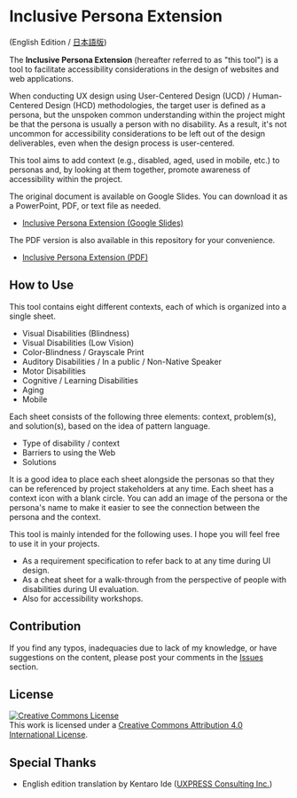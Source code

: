 # Inclusive Persona Extension

(English Edition / [日本語版](/ja/README.md))

The **Inclusive Persona Extension** (hereafter referred to as "this tool") is a tool to facilitate accessibility considerations in the design of websites and web applications.

When conducting UX design using User-Centered Design (UCD) / Human-Centered Design (HCD) methodologies, the target user is defined as a persona, but the unspoken common understanding within the project might be that the persona is usually a person with no disability. As a result, it's not uncommon for accessibility considerations to be left out of the design deliverables, even when the design process is user-centered.

This tool aims to add context (e.g., disabled, aged, used in mobile, etc.) to personas and, by looking at them together, promote awareness of accessibility within the project.

The original document is available on Google Slides. You can download it as a PowerPoint, PDF, or text file as needed.

- [Inclusive Persona Extension (Google Slides)](https://docs.google.com/presentation/d/10jdG622toXmQGq0bOFWRl3FwUYlQP7qas3G5fAT0b2U/edit?usp=sharing)

The PDF version is also available in this repository for your convenience.

- [Inclusive Persona Extension (PDF)](inclusive_persona_extension_en.pdf)

## How to Use

This tool contains eight different contexts, each of which is organized into a single sheet.

- Visual Disabilities (Blindness)
- Visual Disabilities (Low Vision)
- Color-Blindness / Grayscale Print
- Auditory Disabilities / In a public / Non-Native Speaker
- Motor Disabilities
- Cognitive / Learning Disabilities
- Aging
- Mobile

Each sheet consists of the following three elements: context, problem(s), and solution(s), based on the idea of pattern language.

- Type of disability / context
- Barriers to using the Web
- Solutions

It is a good idea to place each sheet alongside the personas so that they can be referenced by project stakeholders at any time. Each sheet has a context icon with a blank circle. You can add an image of the persona or the persona's name to make it easier to see the connection between the persona and the context.

This tool is mainly intended for the following uses. I hope you will feel free to use it in your projects.

- As a requirement specification to refer back to at any time during UI design.
- As a cheat sheet for a walk-through from the perspective of people with disabilities during UI evaluation. 
- Also for accessibility workshops.

## Contribution

If you find any typos, inadequacies due to lack of my knowledge, or have suggestions on the content, please post your comments in the [Issues](https://github.com/caztcha/Inclusive-Persona-Extension/issues) section.

## License

<a rel="license" href="http://creativecommons.org/licenses/by/4.0/"><img alt="Creative Commons License" style="border-width:0" src="https://i.creativecommons.org/l/by/4.0/88x31.png" /></a><br />This work is licensed under a <a rel="license" href="http://creativecommons.org/licenses/by/4.0/">Creative Commons Attribution 4.0 International License</a>.

## Special Thanks

- English edition translation by Kentaro Ide ([UXPRESS Consulting Inc.](https://uxpress.org/))